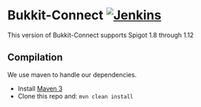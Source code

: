 Bukkit-Connect [![Jenkins](https://img.shields.io/jenkins/s/http/ci.lilypadmc.org/Bukkit-Connect.svg?maxAge=2592000?style=flat-square)](http://ci.lilypadmc.org/job/Bukkit-Connect)
===========

This version of Bukkit-Connect supports Spigot 1.8 through 1.12

Compilation
-----------

We use maven to handle our dependencies.

* Install [Maven 3](http://maven.apache.org/download.html)
* Clone this repo and: `mvn clean install`
